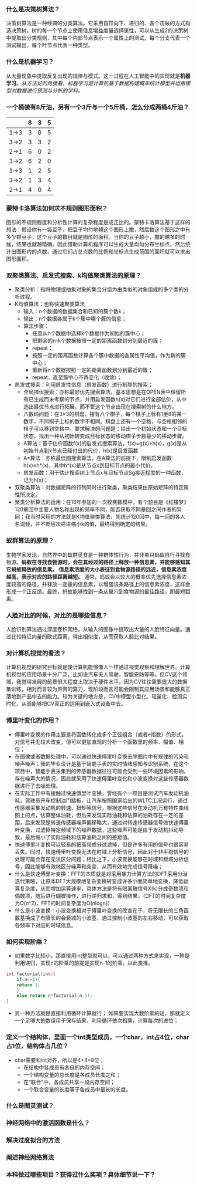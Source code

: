 ### **什么是决策树算法？**
决策树算法是一种经典的分类算法。它采用自顶向下、递归的、各个击破的方式构造决策树。树的每一个节点上使用信息增益度量选择属性，可以从生成2的决策树中提取出分类规则，其中每个内部节点表示一个属性上的测试，每个分支代表一个测试输出，每个叶节点代表一种类型。
### **什么是机器学习？**
从大量现象中提取反复出现的规律与模式。这一过程在人工智能中的实现就是**机器学习**。*从方法论的角度看，机器学习是计算机基于数据构建概率统计模型并运用模型对数据进行预测与分析的学科。*
### **一个桶装有8斤油，另有一个3斤与一个5斤桶，怎么分成两桶4斤油？**
|  | 8 | 3 | 5 |
| :------: | :------: | :------: | :------: |
| 1->3 | 3 | 0 | 5 |
| 3->2 | 3 | 3 | 2 |
| 2->1 | 6 | 0 | 2 |
| 3->2 | 6 | 2 | 0 |
| 1->3 | 1 | 2 | 5 |
| 3->2 | 1 | 3 | 4 |
| 2->1 | 4 | 0 | 4 |
### **蒙特卡洛算法如何求不规则图形面积？**
图形的不规则程度和分析性计算的复杂程度是成正比的。蒙特卡洛算法基于这样的想法：假设你有一袋豆子，把豆子均匀地朝这个图形上撒，然后数这个图形之中有多少颗豆子，这个豆子的数目就是图形的面积。当你的豆子越小，撒的越多的时候，结果也就越精确。因此借助计算机程序可以生成大量均匀分布坐标点，然后统计出图形内的点数，通过它们占总点数的比例和坐标点生成范围的面积就可以求出图形面积。
### **双聚类算法、启发式搜索、k均值聚类算法的原理？**
* 聚类分析：指将物理或抽象对象的集合分组为由类似的对象组成的多个类的分析过程。
* K均值算法：也称快速聚类算法
	+ 输入：n个数据的数据集合和已知的簇个数k；
	+ 输出：n个数据各属于k个簇中哪个簇的信息；
	+ 算法步骤：
		- 任意从n个数据中选择k个数据作为初始的簇中心；
		- 把剩余的n-k个数据按照一定的距离函数划分到最近的簇；
		- repeat；
		- 按照一定的距离函数计算各个簇中数据的各属性平均值，作为新的簇中心；
		- 重新将n个数据按照一定的距离函数划分到最近的簇；
		- repeat，直至簇中心不再变化（收敛）；
* 启发式搜索：利用启发性信息（启发函数）进行制导的搜索；
	+ 全局择优搜索：亦称最好优先搜索算法，基本思想是在OPEN表中保留所有已生成而未考察的节点，并用启发函数h(x)对它们进行全部估价，从中选出最优节点进行拓展，而不管这个节点出现在搜索树的什么地方。
	+ 八数码问题：在3×3的棋盘，摆有八个棋子，每个棋子上标有1至8的某一数字，不同棋子上标的数字不相同。棋盘上还有一个空格，与空格相邻的棋子可以移到空格中。要求解决的问题是：给出一个初始状态和一个目标状态，找出一种从初始转变成目标状态的移动棋子步数最少的移动步骤。
	+ A算法：基于估价函数f(x)的启发式搜索算法。f(x)=g(x)+h(x)，g(x)是从初始节点到x节点已经付出的代价，h(x)是启发函数
	+ A\*算法：亦称最佳图搜索算法，在A算法的前提下，限制启发函数h(x)≤h\*(x)，其中h\*(x)是从节点x到目标节点的最小代价。
	+ 启发函数：用于估计搜索树上节点x与目标节点Sg接近程度的一种函数，记为h(x)；
* 双聚类算法：对数据矩阵的行列同时进行聚类，聚类结果由原始矩阵的特定属性所决定。
* 聚类分析算法的运用：在18年参加的一次校赛数模中，有个题目是《红楼梦》120章回中主要人物名称出现的频率不同，能否获取不同章回之间作者的异同；我当时采用的方法就是K均值聚类算法，先统计120回中，每一回的各人名词频，并不断层次递进缩小k的值，最终得到确定的结果。
### **蚁群算法的原理？**
生物学家发现，自然界中的蚁群觅食是一种群体性行为，并非单只蚂蚁自行寻找食物源。**蚂蚁在寻找食物源时，会在其经过的路径上释放一种信息素，并能够感知其它蚂蚁释放的信息素。**
**信息素浓度的大小表征到食物源路径的远近，信息素浓度越高，表示对应的路径距离越短。**
通常，蚂蚁会以较大的概率优先选择信息素浓度较高的路径，并释放一定量的信息素，以增强该条路径上的信息素浓度，这样会形成一个正反馈。最终，蚂蚁能够找到一条从巢穴到食物源的最佳路径，即最短距离。

### **人脸对比的时候，对比的是哪些信息？**
人脸识别算法通过深度卷积网络，从输入的图像中提取出大量的人脸特征向量。通过比较特征向量的欧式距离，得出相似度，从而获取人脸比对结果。
### **对计算机视觉的看法？**
计算机视觉的研究目标就是使计算机能够像人一样通过视觉观察和理解世界。计算机视觉的应用场景十分广泛，比如说汽车无人驾驶，智能安防等等。但CV这个领域，我觉得发展的前景很大程度上取决于硬件水平，因为CV往往需要庞大的数据集训练，相对而言较为昂贵的算力，现阶段而言可能会限制其应用场景和能够真正落地到产品中去的能力。较为关键的地方是，CV中模型小型化、轻量化、检测实时化，从而能够把CV真正的运用到嵌入式设备中去。
### **傅里叶变化的作用？**
* 傅里叶变换的作用主要是将函数转化成多个正弦组合（或者e指数）的形式，对信号并无较大改变，但可以更加直观的分析一个函数里的频率、幅值、相位；
* 在图像或者数据处理中，可以通过快速傅里叶变换去除图片中有规律的污染和噪声噪声；我的毕业设计是基于智能手表的实时情绪感知与识别系统，在这个项目中，智能手表采集到的传感器数据往往可能会受到一些环境因素的影响，存在噪声大的情况，因此就采用了快速傅里叶变化和小波变换对这些传感器数据进行了去噪处理。
* 在实际工作中有接触过快速傅里叶变换，曾经有个一项目是测试汽车发动机油耗，驾驶员开车控制油门踏板，让汽车按照国家给出的WLTC工况运行，通过传感器采集发动机的转速、扭矩等信号，根据这些信号在发动机万有特性曲线图上的点，估算整体油耗，但后来发现实际油耗和估算的油耗存在一定的差距，后来发现是转速传感器噪声偏移略大，通过对转速传感器信号做快速傅里叶变换，过滤掉特定频域下的噪声数据，这些噪声可能是由于发动机抖动导致，最后缩小了实际油耗和估算油耗之间的差距值。
* 快速傅里叶变换可以轻易的把高频成分过滤掉，但是许多有用的信号也很容易丢失。同时，快速傅里叶变换无法在时域上分析信号，因此对于非平稳信号的处理可能会存在无法区分问题；相比之下，小波变换能够在时域和频域分析信号，因此能够有效地区分噪声和突变，从而有效地完成信号降噪；
* 什么是快速傅里叶变换：FFT的本质就是对采用暴力计算方法的DFT采用分治迭代策略，让原本DFT大规模地复杂变换转变成许多小而简单地变换，降低运算复杂度，从而增加运算速率，具体方法是将有限离散信号X(k)分成奇数项和偶数项，随后进行蝴蝶操作，进行递归求和，得到结果。（DFT的时间复杂度为O(n^2)，FFT的时间复杂度为O(nlogn)）
* 什么是小波变换：小波变换相对于傅里叶变换的改变在于，将无限长的三角函数基换成了有限长的会衰减的小波基，通过控制小波基的左右移动，可以获取各频率下对应的时域信息。
### **如何实现阶乘？**
* 如果数字比较小，那直接用int整型就可以，可以通过两种方式来实现，一种是利用递归，实现n的阶乘的前提是实现n-1的阶乘，以此类推。
```C
int factorial(int){
    if(n<=1){
	return 1;
    }
    else return n*factorial(n-1);
}
```
* 另一种方法就是直接利用循环计算就行；
如果要实现大数阶乘的话，那就定义一个足够大的数组用于保存结果，利用循环依次相乘，计算每次的进位；
### **定义一个结构体，里面一个int类型成员，一个char，int占4位，char占1位，结构体占几位？**
* char需要和int对齐，所以是4+4=8位；
	+ 在结构中各成员有各自的内存空间；
	+ 一个结构变量的总长度是各成员长度之和；
	+ 在“联合”中，各成员共享一段内存空间；
    + 一个联合变量的长度等于各成员中最长的长度。

### **什么是图灵测试？**

### **神经网络中的激活函数是什么？**

### **解决过度拟合的方法**

### **阐述神经网络算法**

### **本科做过哪些项目？获得过什么奖项？具体细节说一下？**
